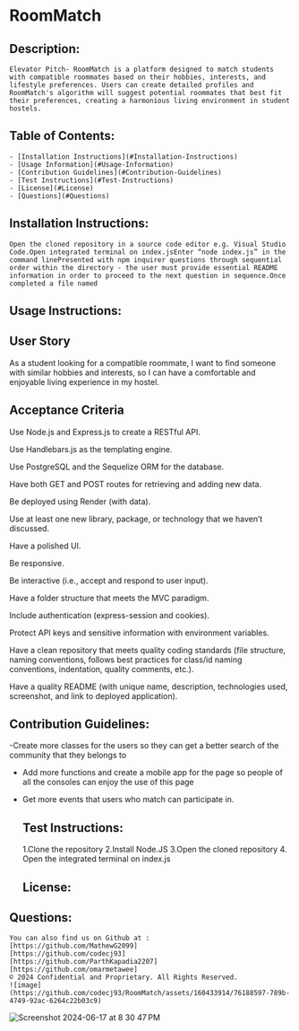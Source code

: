 # RoomMatch
        
 ## Description:
    Elevator Pitch- RoomMatch is a platform designed to match students with compatible roommates based on their hobbies, interests, and lifestyle preferences. Users can create detailed profiles and RoomMatch's algorithm will suggest potential roommates that best fit their preferences, creating a harmonious living environment in student hostels.
 ## Table of Contents:
    - [Installation Instructions](#Installation-Instructions)
    - [Usage Information](#Usage-Information)
    - [Contribution Guidelines](#Contribution-Guidelines)
    - [Test Instructions](#Test-Instructions)
    - [License](#License)
    - [Questions](#Questions)
  
 ## Installation Instructions:
    Open the cloned repository in a source code editor e.g. Visual Studio Code.Open integrated terminal on index.jsEnter “node index.js” in the command linePresented with npm inquirer questions through sequential order within the directory - the user must provide essential README information in order to proceed to the next question in sequence.Once completed a file named 
    
 ## Usage Instructions:
 ## User Story
As a student looking for a compatible roommate, I want to find someone with similar hobbies and interests, so I can have a comfortable and enjoyable living experience in my hostel.
## Acceptance Criteria
Use Node.js and Express.js to create a RESTful API.

Use Handlebars.js as the templating engine.

Use PostgreSQL and the Sequelize ORM for the database.

Have both GET and POST routes for retrieving and adding new data.

Be deployed using Render (with data).

Use at least one new library, package, or technology that we haven’t discussed.

Have a polished UI.

Be responsive.

Be interactive (i.e., accept and respond to user input).

Have a folder structure that meets the MVC paradigm.

Include authentication (express-session and cookies).

Protect API keys and sensitive information with environment variables.

Have a clean repository that meets quality coding standards (file structure, naming conventions, follows best practices for class/id naming conventions, indentation, quality comments, etc.).

Have a quality README (with unique name, description, technologies used, screenshot, and link to deployed application).
  ## Contribution Guidelines:
 -Create more classes for the users so they can get a better search of the community that they belongs to
 - Add more functions and create a mobile app for the page so people of all the consoles can enjoy the use of this page
- Get more events that  users who match can participate in. 
    
  ## Test Instructions:
    1.Clone the repository  2.Install Node.JS  3.Open the cloned repository 4. Open the integrated terminal on index.js 
    
  ## License:
    
   
 ## Questions:
    You can also find us on Github at :
    [https://github.com/MathewG2099]
    [https://github.com/codecj93]
    [https://github.com/ParthKapadia2207]
    [https://github.com/omarmetawee]
    © 2024 Confidential and Proprietary. All Rights Reserved.
    ![image](https://github.com/codecj93/RoomMatch/assets/160433914/76188597-789b-4749-92ac-6264c22b03c9)

![Screenshot 2024-06-17 at 8 30 47 PM](https://github.com/codecj93/RoomMatch/assets/160433914/1b920453-cc76-4dd8-859b-65cf1f0f2b26)


